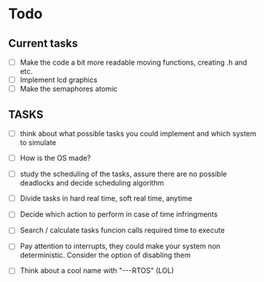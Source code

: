 # Todo

## Current tasks
- [ ] Make the code a bit more readable moving functions, creating .h and etc.
- [ ] Implement lcd graphics
- [ ] Make the semaphores atomic

## TASKS
- [ ] think about what possible tasks you could implement and which system to simulate
- [ ] How is the OS made?
- [ ] study the scheduling of the tasks, assure there are no possible deadlocks and decide scheduling algorithm
- [ ] Divide tasks in hard real time, soft real time, anytime
- [ ] Decide which action to perform in case of time infringments
- [ ] Search / calculate tasks funcion calls required time to execute 
- [ ] Pay attention to interrupts, they could make your system non deterministic. Consider the option of disabling them
- [ ] Think about a cool name with "---RTOS" (LOL)

